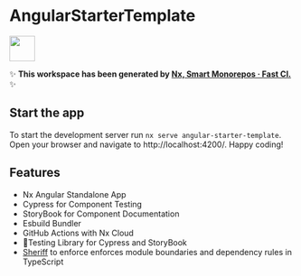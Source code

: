 # AngularStarterTemplate

<a alt="Nx logo" href="https://nx.dev" target="_blank" rel="noreferrer"><img src="https://raw.githubusercontent.com/nrwl/nx/master/images/nx-logo.png" width="45"></a>

✨ **This workspace has been generated by [Nx, Smart Monorepos · Fast CI.](https://nx.dev)** ✨

## Start the app

To start the development server run `nx serve angular-starter-template`. Open your browser and navigate
to http://localhost:4200/. Happy coding!

## Features

- Nx Angular Standalone App
- Cypress for Component Testing
- StoryBook for Component Documentation
- Esbuild Bundler
- GitHub Actions with Nx Cloud
- 🐙Testing Library for Cypress and StoryBook
- [Sheriff](https://github.com/softarc-consulting/sheriff) to enforce enforces module boundaries and dependency rules in
  TypeScript
